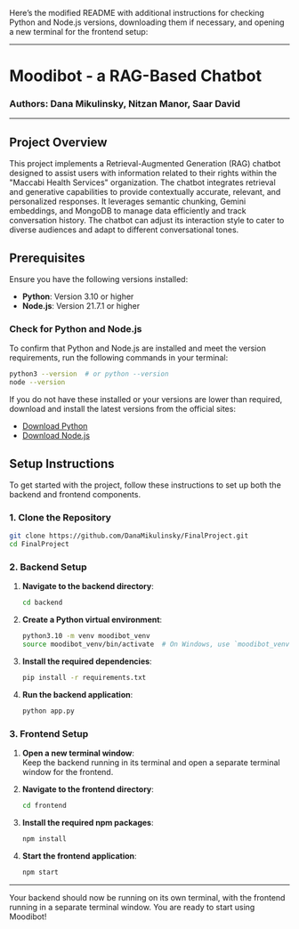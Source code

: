 Here’s the modified README with additional instructions for checking Python and Node.js versions, downloading them if necessary, and opening a new terminal for the frontend setup:

---

# Moodibot - a RAG-Based Chatbot

### Authors: Dana Mikulinsky, Nitzan Manor, Saar David

---

## Project Overview

This project implements a Retrieval-Augmented Generation (RAG) chatbot designed to assist users with information related to their rights within the "Maccabi Health Services" organization. The chatbot integrates retrieval and generative capabilities to provide contextually accurate, relevant, and personalized responses. It leverages semantic chunking, Gemini embeddings, and MongoDB to manage data efficiently and track conversation history. The chatbot can adjust its interaction style to cater to diverse audiences and adapt to different conversational tones.

## Prerequisites

Ensure you have the following versions installed:

- **Python**: Version 3.10 or higher
- **Node.js**: Version 21.7.1 or higher

### Check for Python and Node.js

To confirm that Python and Node.js are installed and meet the version requirements, run the following commands in your terminal:

```bash
python3 --version  # or python --version
node --version
```

If you do not have these installed or your versions are lower than required, download and install the latest versions from the official sites:

- [Download Python](https://www.python.org/downloads/)
- [Download Node.js](https://nodejs.org/)

## Setup Instructions

To get started with the project, follow these instructions to set up both the backend and frontend components.

### 1. Clone the Repository
```bash
git clone https://github.com/DanaMikulinsky/FinalProject.git
cd FinalProject
```

### 2. Backend Setup

1. **Navigate to the backend directory**:
   ```bash
   cd backend
   ```

2. **Create a Python virtual environment**:
   ```bash
   python3.10 -m venv moodibot_venv
   source moodibot_venv/bin/activate  # On Windows, use `moodibot_venv\Scripts\activate`
   ```

3. **Install the required dependencies**:
   ```bash
   pip install -r requirements.txt
   ```

4. **Run the backend application**:
   ```bash
   python app.py
   ```

### 3. Frontend Setup

1. **Open a new terminal window**:  
   Keep the backend running in its terminal and open a separate terminal window for the frontend.

2. **Navigate to the frontend directory**:
   ```bash
   cd frontend
   ```

3. **Install the required npm packages**:
   ```bash
   npm install
   ```

4. **Start the frontend application**:
   ```bash
   npm start
   ```

---

Your backend should now be running on its own terminal, with the frontend running in a separate terminal window. You are ready to start using Moodibot!
